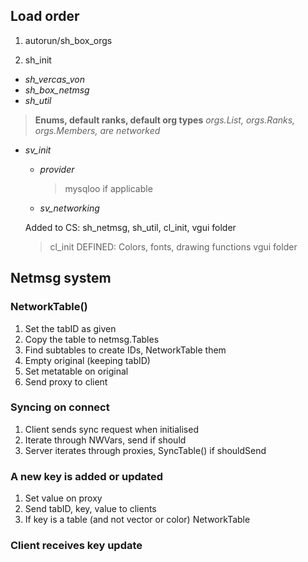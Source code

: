 ## Load order
1. autorun/sh_box_orgs

2. sh_init
  - *sh_vercas_von*
  - *sh_box_netmsg*
  - *sh_util*
  >__Enums, default ranks, default org types__
  >_orgs.List, orgs.Ranks, orgs.Members, are networked_

  - *sv_init*

    - *provider*
      >mysqloo if applicable

    - *sv_networking*

    Added to CS: sh_netmsg, sh_util, cl_init, vgui folder

    > cl_init
      DEFINED: Colors, fonts, drawing functions
      > vgui folder  

## Netmsg system
### NetworkTable()
1. Set the tabID as given  
2. Copy the table to netmsg.Tables  
3. Find subtables to create IDs, NetworkTable them
3. Empty original (keeping tabID)  
4. Set metatable on original  
5. Send proxy to client  

### Syncing on connect
1. Client sends sync request when initialised
3. Iterate through NWVars, send if should
2. Server iterates through proxies, SyncTable() if shouldSend

### A new key is added or updated
1. Set value on proxy
3. Send tabID, key, value to clients
2. If key is a table (and not vector or color) NetworkTable

### Client receives key update
